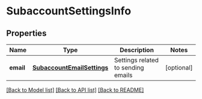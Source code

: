 # SubaccountSettingsInfo

## Properties
Name | Type | Description | Notes
------------ | ------------- | ------------- | -------------
**email** | [**SubaccountEmailSettings**](SubaccountEmailSettings.md) | Settings related to sending emails | [optional] 

[[Back to Model list]](../README.md#documentation-for-models) [[Back to API list]](../README.md#documentation-for-api-endpoints) [[Back to README]](../README.md)


